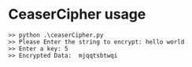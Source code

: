 # CeaserCipher usage

```
>> python .\ceaserCipher.py
>> Please Enter the string to encrypt: hello world
>> Enter a key: 5
>> Encrypted Data:  mjqqtsbtwqi
```
